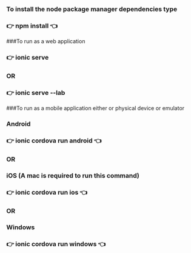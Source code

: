 ### To install the node package manager dependencies type 
### :point_right: npm install  :point_left:


###To run as a web application
### :point_right: ionic serve 
### OR
### :point_right: ionic serve --lab


###To run as a mobile application either or physical device or emulator
### Android
### :point_right: ionic cordova run android  :point_left:
### OR
### iOS (A mac is required to run this command)
### :point_right: ionic cordova run ios  :point_left:
### OR
### Windows
### :point_right: ionic cordova run windows  :point_left:

